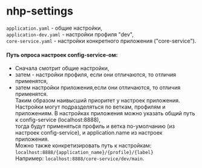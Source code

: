 # nhp-settings
`application.yaml` - общие настройки,   
`application-dev.yaml` - настройки профиля "dev",   
`core-service.yaml` - настройки конкретного приложения ("core-service").

#### Путь опроса настроек config-service-ом:  
- Сначала смотрит общие настройки, 
- затем - настройки профиля, если они отличаются, то отличия применятся, 
- затем настройки приложения,если они отличаются, то отличия применятся.     
Таким образом наивысший приоритет у настроек приложения.  
Настройки могут подразделяться по веткам, профилям и приложениям.
В настройках приложения можно указать общий путь к config-service (localhost:8888),  
тогда будут применяться профиль и ветка по-умолчанию (из настроек config-service), и application.name из настроек приложения.  
Можно также конкретизировать путь к настройкам: `localhost:8888/{application_name}/{profile}/{label}`  
Например: `localhost:8888/core-service/dev/main`.
